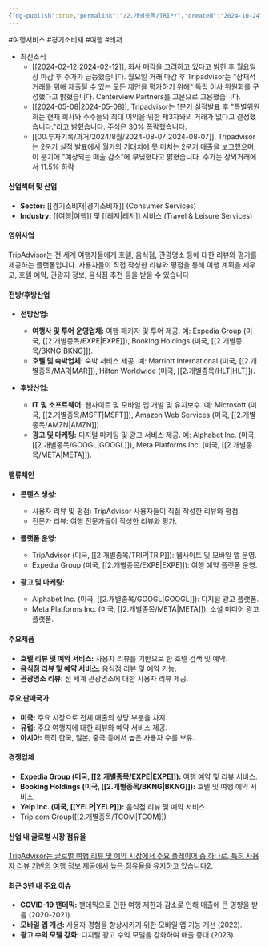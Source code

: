 ```yaml
---
{"dg-publish":true,"permalink":"/2.개별종목/TRIP/","created":"2024-10-24T10:50:01.976+09:00","updated":"2025-06-03T20:06:01.732+09:00"}
---
```


#여행서비스 #경기소비재 #여행 #레저 


- 최신소식
	- [[2024-02-12\|2024-02-12]], 회사 매각을 고려하고 있다고 밝힌 후 월요일 장 마감 후 주가가 급등했습니다. 월요일 거래 마감 후 Tripadvisor는 "잠재적 거래를 위해 제출될 수 있는 모든 제안을 평가하기 위해" 독립 이사 위원회를 구성했다고 밝혔습니다. Centerview Partners를 고문으로 고용했습니다.
	- [[2024-05-08\|2024-05-08]], Tripadvisor는 1분기 실적발표 후 "특별위원회는 현재 회사와 주주들의 최대 이익을 위한 제3자와의 거래가 없다고 결정했습니다."라고 밝혔습니다. 주식은 30% 폭락했습니다.
	- [[00.투자기록/과거/2024/8월/2024-08-07\|2024-08-07]], Tripadvisor는 2분기 실적 발표에서 월가의 기대치에 못 미치는 2분기 매출을 보고했으며, 이 분기에 "예상되는 매출 감소"에 부딪혔다고 밝혔습니다. 주가는 장외거래에서 11.5% 하락


#### 산업섹터 및 산업

- **Sector:** [[경기소비재\|경기소비재]] (Consumer Services)
- **Industry:** [[여행\|여행]] 및 [[레저\|레저]] 서비스 (Travel & Leisure Services)

#### 영위사업

TripAdvisor는 전 세계 여행자들에게 호텔, 음식점, 관광명소 등에 대한 리뷰와 평가를 제공하는 플랫폼입니다. 사용자들이 직접 작성한 리뷰와 평점을 통해 여행 계획을 세우고, 호텔 예약, 관광지 정보, 음식점 추천 등을 받을 수 있습니다


#### 전방/후방산업

- **전방산업:**
    
    - **여행사 및 투어 운영업체:** 여행 패키지 및 투어 제공. 예: Expedia Group (미국, [[2.개별종목/EXPE\|EXPE]]), Booking Holdings (미국, [[2.개별종목/BKNG\|BKNG]]).
    - **호텔 및 숙박업체:** 숙박 서비스 제공. 예: Marriott International (미국, [[2.개별종목/MAR\|MAR]]), Hilton Worldwide (미국, [[2.개별종목/HLT\|HLT]]).
      
- **후방산업:**
    
    - **IT 및 소프트웨어:** 웹사이트 및 모바일 앱 개발 및 유지보수. 예: Microsoft (미국, [[2.개별종목/MSFT\|MSFT]]), Amazon Web Services (미국, [[2.개별종목/AMZN\|AMZN]]).
    - **광고 및 마케팅:** 디지털 마케팅 및 광고 서비스 제공. 예: Alphabet Inc. (미국, [[2.개별종목/GOOGL\|GOOGL]]), Meta Platforms Inc. (미국, [[2.개별종목/META\|META]]).

#### 밸류체인

- **콘텐츠 생성:**
    
    - 사용자 리뷰 및 평점: TripAdvisor 사용자들이 직접 작성한 리뷰와 평점.
    - 전문가 리뷰: 여행 전문가들이 작성한 리뷰와 평가.
      
- **플랫폼 운영:**
    
    - TripAdvisor (미국, [[2.개별종목/TRIP\|TRIP]]): 웹사이트 및 모바일 앱 운영.
    - Expedia Group (미국, [[2.개별종목/EXPE\|EXPE]]): 여행 예약 플랫폼 운영.
      
- **광고 및 마케팅:**
    
    - Alphabet Inc. (미국, [[2.개별종목/GOOGL\|GOOGL]]): 디지털 광고 플랫폼.
    - Meta Platforms Inc. (미국, [[2.개별종목/META\|META]]): 소셜 미디어 광고 플랫폼.

#### 주요제품

- **호텔 리뷰 및 예약 서비스:** 사용자 리뷰를 기반으로 한 호텔 검색 및 예약.
- **음식점 리뷰 및 예약 서비스:** 음식점 리뷰 및 예약 기능.
- **관광명소 리뷰:** 전 세계 관광명소에 대한 사용자 리뷰 제공.

#### 주요 판매국가

- **미국:** 주요 시장으로 전체 매출의 상당 부분을 차지.
- **유럽:** 주요 여행지에 대한 리뷰와 예약 서비스 제공.
- **아시아:** 특히 한국, 일본, 중국 등에서 높은 사용자 수를 보유.

#### 경쟁업체

- **Expedia Group (미국, [[2.개별종목/EXPE\|EXPE]]):** 여행 예약 및 리뷰 서비스.
- **Booking Holdings (미국, [[2.개별종목/BKNG\|BKNG]]):** 호텔 및 여행 예약 서비스.
- **Yelp Inc. (미국, [[YELP\|YELP]]):** 음식점 리뷰 및 예약 서비스.
 - Trip.com Group([[2.개별종목/TCOM\|TCOM]])

#### 산업 내 글로벌 시장 점유율

[TripAdvisor는 글로벌 여행 리뷰 및 예약 시장에서 주요 플레이어 중 하나로, 특히 사용자 리뷰 기반의 여행 정보 제공에서 높은 점유율을 유지하고 있습니다](https://www.tripadvisor.co.kr/Attractions-g294197-Activities-Seoul.html)[2](https://www.tripadvisor.co.kr/Attractions-g294197-Activities-Seoul.html).

#### 최근 3년 내 주요 이슈

- **COVID-19 팬데믹:** 팬데믹으로 인한 여행 제한과 감소로 인해 매출에 큰 영향을 받음 (2020-2021).
- **모바일 앱 개선:** 사용자 경험을 향상시키기 위한 모바일 앱 기능 개선 (2022).
- **광고 수익 모델 강화:** 디지털 광고 수익 모델을 강화하여 매출 증대 (2023).